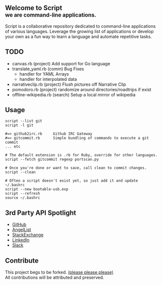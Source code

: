 Welcome to Script <br/><small>we are command-line applications.</small>
--------------
Script is a collaborative repository dedicated to command-line applications of various languages. Leverage the growing list of applications or develop your own as a fun way to learn a language and automate repetitive tasks.

TODO
--------------

+ canvas.rb  (project) Add support for Go language
+ translate_yaml.rb (comm) Bug Fixes
  * handler for YAML Arrays
  * handler for interpolated data
+ narrativeclip.rb (project) Flush pictures off Narrative Clip
+ pomodoro.rb (project) randomize around directories/roadtrips if exist
+ offline-wikipedia.rb (search) Setup a local mirror of wikipedia

Usage
--------------

```
script --list git
script -l git

#=> github2irc.rb     Github IRC Gateway
#=> gitcommit.rb      Simple bundling of commands to execute a git commit
... etc

# The default extension is .rb for Ruby, override for other languages.
script --fetch gitcommit regexp portscan.py

# Once you're done or want to save, call clean to commit changes.
script --clean

# Often a script doesn't exist yet, so just add it and update ~/.bashrc
script --new bootable-usb.exp
script --refresh
source ~/.bashrc
```

3rd Party API Spotlight
--------------

+ [GitHub](https://developer.github.com)
+ [AngelList](https://angel.co/api)
+ [StackExchange](http://api.stackexchange.com/docs)
+ [LinkedIn](https://developer.linkedin.com)
+ [Slack](https://api.slack.com)


Contribute
--------------

This project begs to be forked. [(please please please)](https://github.com/wurde/script/fork)<br/>
All contributions will be attributed and preserved.
